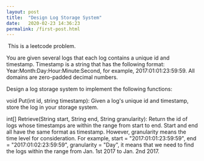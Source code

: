 ```yaml
---
layout: post
title:  "Design Log Storage System"
date:   2020-02-23 14:36:23
permalink: /first-post.html
---
```

<span class="image featured"><img src="/images/pic02.jpg" alt=""></span>
This is a leetcode problem.

You are given several logs that each log contains a unique id and timestamp. Timestamp is a string that has the following format: Year:Month:Day:Hour:Minute:Second, for example, 2017:01:01:23:59:59. All domains are zero-padded decimal numbers.

Design a log storage system to implement the following functions:

void Put(int id, string timestamp): Given a log's unique id and timestamp, store the log in your storage system.


int[] Retrieve(String start, String end, String granularity): Return the id of logs whose timestamps are within the range from start to end. Start and end all have the same format as timestamp. However, granularity means the time level for consideration. For example, start = "2017:01:01:23:59:59", end = "2017:01:02:23:59:59", granularity = "Day", it means that we need to find the logs within the range from Jan. 1st 2017 to Jan. 2nd 2017.

